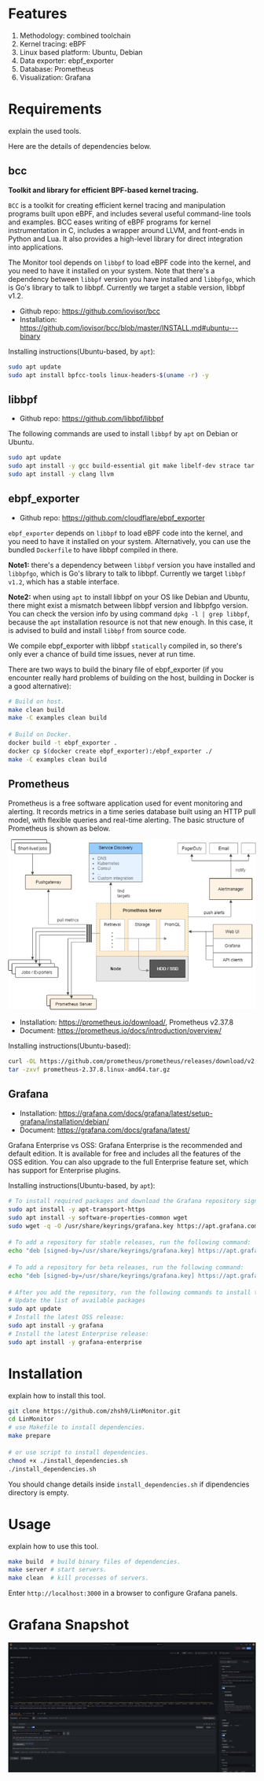 # Features

1. Methodology: combined toolchain
2. Kernel tracing: eBPF
3. Linux based platform: Ubuntu, Debian
4. Data exporter: ebpf_exporter
5. Database: Prometheus
6. Visualization: Grafana

# Requirements

explain the used tools.

Here are the details of dependencies below.

## bcc

**Toolkit and library for efficient BPF-based kernel tracing.**

`BCC` is a toolkit for creating efficient kernel tracing and manipulation programs built upon eBPF, and includes several useful command-line tools and examples. BCC eases writing of eBPF programs for kernel instrumentation in C, includes a wrapper around LLVM, and front-ends in Python and Lua. It also provides a high-level library for direct integration into applications.

The Monitor tool depends on `libbpf` to load eBPF code into the kernel, and you need to have it installed on your system. Note that there's a dependency between `libbpf` version you have installed and `libbpfgo`, which is Go's library to talk to libbpf. Currently we target a stable version, libbpf v1.2.

- Github repo: https://github.com/iovisor/bcc
- Installation: https://github.com/iovisor/bcc/blob/master/INSTALL.md#ubuntu---binary

Installing instructions(Ubuntu-based, by `apt`):

```bash
sudo apt update
sudo apt install bpfcc-tools linux-headers-$(uname -r) -y
```

## libbpf

- Github repo: https://github.com/libbpf/libbpf

The following commands are used to install `libbpf` by `apt` on Debian or Ubuntu.

```bash
sudo apt update
sudo apt install -y gcc build-essential git make libelf-dev strace tar bpfcc-tools libbpf-dev linux-headers-$(uname -r)
sudo apt install -y clang llvm
```

## ebpf_exporter

- Github repo: https://github.com/cloudflare/ebpf_exporter

`ebpf_exporter` depends on `libbpf` to load eBPF code into the kernel, and you need to have it installed on your system. Alternatively, you can use the bundled `Dockerfile` to have libbpf compiled in there.

**Note1:** there's a dependency between `libbpf` version you have installed and `libbpfgo`, which is Go's library to talk to libbpf. Currently we target `libbpf v1.2`, which has a stable interface.

**Note2:** when using `apt` to install libbpf on your OS like Debian and Ubuntu, there might exist a mismatch between libbpf version and libbpfgo version. You can check the version info by using command `dpkg -l | grep libbpf`, because the `apt` installation resource is not that new enough. In this case, it is advised to build and install `libbpf` from source code.

We compile ebpf_exporter with libbpf `statically` compiled in, so there's only ever a chance of build time issues, never at run time.

There are two ways to build the binary file of ebpf_exporter (if you encounter really hard problems of building on the host, building in Docker is a good alternative):

```bash
# Build on host.
make clean build
make -C examples clean build

# Build on Docker.
docker build -t ebpf_exporter .
docker cp $(docker create ebpf_exporter):/ebpf_exporter ./
make -C examples clean build
```

## Prometheus

Prometheus is a free software application used for event monitoring and alerting. It records metrics in a time series database built using an HTTP pull model, with flexible queries and real-time alerting. The basic structure of Prometheus is shown as below.

![Prometheus](./images/1.png)

- Installation: https://prometheus.io/download/, Prometheus v2.37.8
- Document: https://prometheus.io/docs/introduction/overview/

Installing instructions(Ubuntu-based):

```bash
curl -OL https://github.com/prometheus/prometheus/releases/download/v2.37.8/prometheus-2.37.8.linux-amd64.tar.gz
tar -zxvf prometheus-2.37.8.linux-amd64.tar.gz
```

## Grafana

- Installation: https://grafana.com/docs/grafana/latest/setup-grafana/installation/debian/
- Document: https://grafana.com/docs/grafana/latest/

Grafana Enterprise vs OSS: Grafana Enterprise is the recommended and default edition. It is available for free and includes all the features of the OSS edition. You can also upgrade to the full Enterprise feature set, which has support for Enterprise plugins.

Installing instructions(Ubuntu-based, by `apt`):

```bash
# To install required packages and download the Grafana repository signing key, run the following commands:
sudo apt install -y apt-transport-https
sudo apt install -y software-properties-common wget
sudo wget -q -O /usr/share/keyrings/grafana.key https://apt.grafana.com/gpg.key

# To add a repository for stable releases, run the following command:
echo "deb [signed-by=/usr/share/keyrings/grafana.key] https://apt.grafana.com stable main" | sudo tee -a /etc/apt/sources.list.d/grafana.list

# To add a repository for beta releases, run the following command:
echo "deb [signed-by=/usr/share/keyrings/grafana.key] https://apt.grafana.com beta main" | sudo tee -a /etc/apt/sources.list.d/grafana.list

# After you add the repository, run the following commands to install the OSS or Enterprise release:
# Update the list of available packages
sudo apt update
# Install the latest OSS release:
sudo apt install -y grafana
# Install the latest Enterprise release:
sudo apt install -y grafana-enterprise
```

# Installation

explain how to install this tool.

```bash
git clone https://github.com/zhsh9/LinMonitor.git
cd LinMonitor
# use Makefile to install dependencies.
make prepare

# or use script to install dependencies.
chmod +x ./install_dependencies.sh
./install_dependencies.sh
```

You should change details inside `install_dependencies.sh` if dipendencies directory is empty.

# Usage

explain how to use this tool.

```bash
make build  # build binary files of dependencies.
make server # start servers.
make clean  # kill processes of servers.
```

Enter `http://localhost:3000` in a browser to configure Grafana panels.

# Grafana Snapshot

![example1](./images/2.png)
